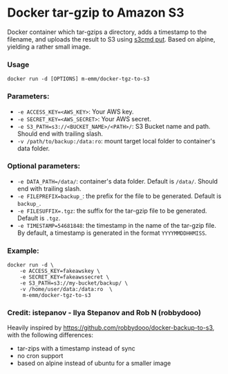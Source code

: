 Docker tar-gzip to Amazon S3
===================

Docker container which tar-gzips a directory, adds a timestamp to the filename, and uploads the result to S3 using [s3cmd put](http://s3tools.org/s3cmd).
Based on alpine, yielding a rather small image.

### Usage

	docker run -d [OPTIONS] m-emm/docker-tgz-to-s3

### Parameters:

* `-e ACCESS_KEY=<AWS_KEY>`: Your AWS key.
* `-e SECRET_KEY=<AWS_SECRET>`: Your AWS secret.
* `-e S3_PATH=s3://<BUCKET_NAME>/<PATH>/`: S3 Bucket name and path. Should end with trailing slash. 
* `-v /path/to/backup:/data:ro`: mount target local folder to container's data folder.

### Optional parameters:

* `-e DATA_PATH=/data/`: container's data folder. Default is `/data/`. Should end with trailing slash.
* `-e FILEPREFIX=backup_`: the prefix for the file to be generated. Default is `backup_`. 
* `-e FILESUFFIX=.tgz`: the suffix for the tar-gzip file to be generated. Default is `.tgz`.
* `-e TIMESTAMP=54681848`: the timestamp in the name of the tar-gzip file. By default, a timestamp is generated in the format `YYYYMMDDHHMISS`.

### Example:

    docker run -d \
    	-e ACCESS_KEY=fakeawskey \
		-e SECRET_KEY=fakeawssecret \
		-e S3_PATH=s3://my-bucket/backup/ \
		-v /home/user/data:/data:ro	 \	
		 m-emm/docker-tgz-to-s3
		 
### Credit: istepanov - Ilya Stepanov and Rob N (robbydooo)

Heavily inspired by https://github.com/robbydooo/docker-backup-to-s3, with the following differences:
* tar-zips with a timestamp instead of sync
* no cron support
* based on alpine instead of ubuntu for a smaller image

		 